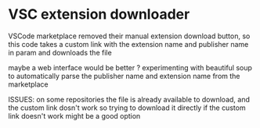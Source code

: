 # VSC extension downloader
VSCode marketplace removed their manual extension download button, so this code takes a custom link with the extension name and publisher name in param and downloads the file

maybe a web interface would be better ?
experimenting with beautiful soup to automatically parse the publisher name and extension name from the marketplace

ISSUES:
    on some repositories the file is already available to download, and the custom link dosn't work so trying to download it directly if the custom link doesn't work might be a good option